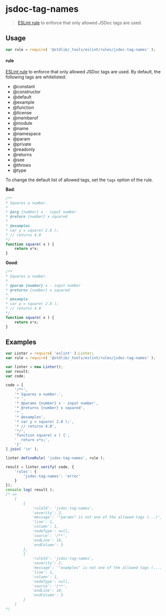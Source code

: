 <!--

@license Apache-2.0

Copyright (c) 2018 The Stdlib Authors.

Licensed under the Apache License, Version 2.0 (the "License");
you may not use this file except in compliance with the License.
You may obtain a copy of the License at

   http://www.apache.org/licenses/LICENSE-2.0

Unless required by applicable law or agreed to in writing, software
distributed under the License is distributed on an "AS IS" BASIS,
WITHOUT WARRANTIES OR CONDITIONS OF ANY KIND, either express or implied.
See the License for the specific language governing permissions and
limitations under the License.

-->

# jsdoc-tag-names

> [ESLint rule][eslint-rules] to enforce that only allowed JSDoc tags are used.

<section class="intro">

</section>

<!-- /.intro -->

<section class="usage">

## Usage

```javascript
var rule = require( '@stdlib/_tools/eslint/rules/jsdoc-tag-names' );
```

#### rule

[ESLint rule][eslint-rules] to enforce that only allowed JSDoc tags are used. By default, the following tags are whitelisted:

-   @constant
-   @constructor
-   @default
-   @example
-   @function
-   @license
-   @memberof
-   @module
-   @name
-   @namespace
-   @param
-   @private
-   @readonly
-   @returns
-   @see
-   @throws
-   @type

To change the default list of allowed tags, set the `tags` option of the rule.

**Bad**:

<!-- eslint-disable stdlib/jsdoc-tag-names, valid-jsdoc -->

```javascript
/**
* Squares a number.
*
* @arg {number} x - input number
* @return {number} x squared
*
* @examples
* var y = square( 2.0 );
* // returns 4.0
*/
function square( x ) {
    return x*x;
}
```

**Good**:

```javascript
/**
* Squares a number.
*
* @param {number} x - input number
* @returns {number} x squared
*
* @example
* var y = square( 2.0 );
* // returns 4.0
*/
function square( x ) {
    return x*x;
}
```

</section>

<!-- /.usage -->

<section class="examples">

## Examples

<!-- eslint no-undef: "error" -->

```javascript
var Linter = require( 'eslint' ).Linter;
var rule = require( '@stdlib/_tools/eslint/rules/jsdoc-tag-names' );

var linter = new Linter();
var result;
var code;

code = [
    '/**',
    '* Squares a number.',
    '* ',
    '* @params {number} x - input number',
    '* @returns {number} x squared',
    '*',
    '* @examples',
    '* var y = square( 2.0 );',
    '* // returns 4.0',
    '*/',
    'function square( x ) {',
    '  return x*x;',
    '}'
].join( '\n' );

linter.defineRule( 'jsdoc-tag-names', rule );

result = linter.verify( code, {
    'rules': {
        'jsdoc-tag-names': 'error'
    }
});
console.log( result );
/* =>
    [
        {
            'ruleId': 'jsdoc-tag-names',
            'severity': 2,
            'message': '"params" is not one of the allowed tags (...)',
            'line': 1,
            'column': 1,
            'nodeType': null,
            'source': '/**',
            'endLine': 10,
            'endColumn': 3
        },
        {
            'ruleId': 'jsdoc-tag-names',
            'severity': 2,
            'message': '"examples" is not one of the allowed tags (...)',
            'line': 1,
            'column': 1,
            'nodeType': null,
            'source': '/**',
            'endLine': 10,
            'endColumn': 3
        }
    ]
*/
```

</section>

<!-- /.examples -->

<section class="links">

[eslint-rules]: https://eslint.org/docs/developer-guide/working-with-rules

</section>

<!-- /.links -->
